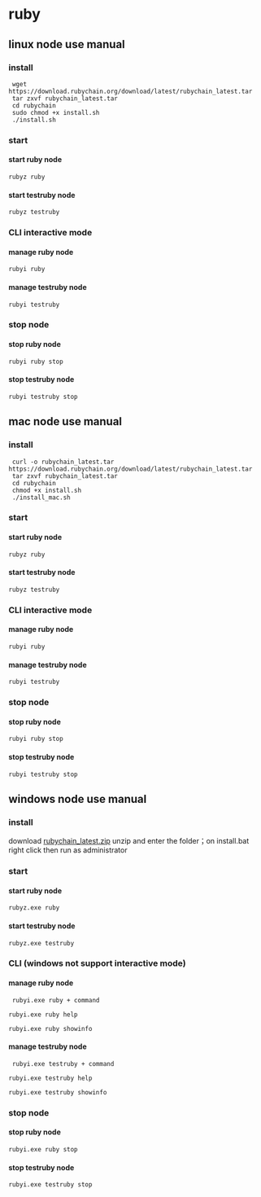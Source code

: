 # ruby

## linux node use manual

### install

``` 
 wget https://download.rubychain.org/download/latest/rubychain_latest.tar
 tar zxvf rubychain_latest.tar
 cd rubychain
 sudo chmod +x install.sh
 ./install.sh
```
### start

#### start ruby node

` rubyz ruby `

#### start testruby node

` rubyz testruby `

### CLI interactive mode

#### manage ruby node

` rubyi ruby `

#### manage testruby node

` rubyi testruby `

### stop node

#### stop ruby node

` rubyi ruby stop `

#### stop testruby node

` rubyi testruby stop `

## mac node use manual

### install

``` 
 curl -o rubychain_latest.tar https://download.rubychain.org/download/latest/rubychain_latest.tar
 tar zxvf rubychain_latest.tar
 cd rubychain
 chmod +x install.sh
 ./install_mac.sh
```
### start

#### start ruby node

` rubyz ruby `

#### start testruby node

` rubyz testruby `

### CLI interactive mode

#### manage ruby node

` rubyi ruby `

#### manage testruby node

` rubyi testruby `

### stop node

#### stop ruby node

` rubyi ruby stop `

#### stop testruby node

` rubyi testruby stop `

## windows node use manual

### install

  download [rubychain_latest.zip](https://download.rubychain.org/download/latest/rubychain_latest.zip)
  unzip and enter the folder；on install.bat right click then run as administrator

### start

#### start ruby node

` rubyz.exe ruby `

#### start testruby node

` rubyz.exe testruby `

### CLI (windows not support interactive mode)

#### manage ruby node

` rubyi.exe ruby + command`

` rubyi.exe ruby help `

` rubyi.exe ruby showinfo `

#### manage testruby node

` rubyi.exe testruby + command`

` rubyi.exe testruby help `

` rubyi.exe testruby showinfo `

### stop node

#### stop ruby node

` rubyi.exe ruby stop `

#### stop testruby node

` rubyi.exe testruby stop `
